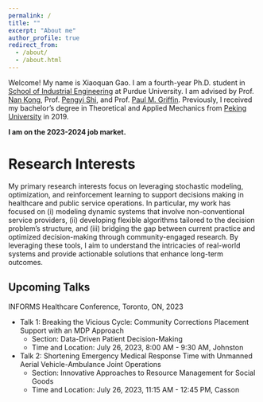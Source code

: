 ```yaml
---
permalink: /
title: ""
excerpt: "About me"
author_profile: true
redirect_from: 
  - /about/
  - /about.html
---
```

<!-- Google Search Console verification code -->
<meta name="google-site-verification" content="OrbqbGHi0mh8xqpqsPJnfTkl3_q207b0IypJEYfXSoo" />

<!-- Google tag (gtag.js) -->
<script async src="https://www.googletagmanager.com/gtag/js?id=G-P44T7G85MC"></script>
<script>
  window.dataLayer = window.dataLayer || [];
  function gtag(){dataLayer.push(arguments);}
  gtag('js', new Date());

  gtag('config', 'G-P44T7G85MC');
</script>

Welcome! My name is Xiaoquan Gao. I am a fourth-year Ph.D. student in [School of Industrial Engineering](http://engineering.purdue.edu/IE) at Purdue University. I am advised by Prof. [Nan Kong](https://engineering.purdue.edu/BASO/people/Nan_Kong), Prof. [Pengyi Shi](https://web.ics.purdue.edu/~shi178/), and Prof. [Paul M. Griffin](https://www.ime.psu.edu/department/directory-detail-g.aspx?q=pmg14). Previously, I received my bachelor’s degree in Theoretical and Applied Mechanics from [Peking University](https://english.pku.edu.cn/) in 2019.

**I am on the 2023-2024 job market.**

Research Interests
======

My primary research interests focus on leveraging stochastic modeling, optimization, and reinforcement learning to support decisions making in healthcare and public service operations. In particular, my work has focused on (i) modeling dynamic systems that involve non-conventional service providers, (ii) developing flexible algorithms tailored to the decision problem’s structure, and (iii) bridging the gap between current practice and optimized decision-making through community-engaged research. By leveraging these tools, I aim to understand the intricacies of real-world systems and provide actionable solutions that enhance long-term outcomes.

Upcoming Talks
------
INFORMS Healthcare Conference, Toronto, ON, 2023
  - Talk 1: Breaking the Vicious Cycle: Community Corrections Placement Support with an MDP Approach
       - Section: Data-Driven Patient Decision-Making
       - Time and Location: July 26, 2023, 8:00 AM - 9:30 AM, Johnston
  - Talk 2: Shortening Emergency Medical Response Time with Unmanned Aerial Vehicle-Ambulance Joint Operations
       - Section: Innovative Approaches to Resource Management for Social Goods
       - Time and Location: July 26, 2023, 11:15 AM - 12:45 PM, Casson
